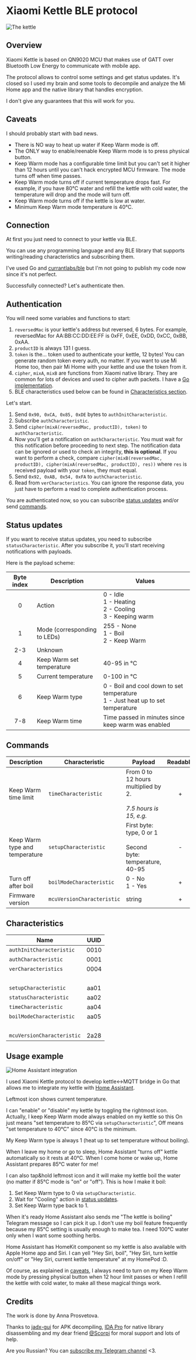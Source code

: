 # Xiaomi Kettle BLE protocol
![The kettle](https://avatars.mds.yandex.net/get-mpic/96484/img_id1900574683909775425/9hq)

## Overview
Xiaomi Kettle is based on QN9020 MCU that makes use of GATT over Bluetooth Low Energy to communicate with mobile app.

The protocol allows to control some settings and get status updates.
It's closed so I used my brain and some tools to decompile and analyze the Mi Home app and the native library that handles encryption.

I don't give any guarantees that this will work for you.

## Caveats
I should probably start with bad news.
 - There is NO way to heat up water if Keep Warm mode is off.
 - The ONLY way to enable/reenable Keep Warm mode is to press physical button.
 - Keep Warm mode has a configurable time limit but you can't set it higher than 12 hours until you can't hack encrypted MCU firmware. The mode turns off when time passes.
 - Keep Warm mode turns off if current temperature drops fast. For example, if you have 80°C water and refill the kettle with cold water, the temperature will drop and the mode will turn off.
 - Keep Warm mode turns off if the kettle is low at water.
 - Minimum Keep Warm mode temperature is 40°C.

## Connection
At first you just need to connect to your kettle via BLE.

You can use any programming language and any BLE library that supports writing/reading characteristics and subscribing them. 

I've used Go and [currantlabs/ble](http://github.com/currantlabs/ble) but I'm not going to publish my code now since it's not perfect.

Successfully connected? Let's authenticate then.

## Authentication
You will need some variables and functions to start:

 1. `reversedMac` is your kettle's address but reversed, 6 bytes. For example, reversedMac for AA:BB:CC:DD:EE:FF is 0xFF, 0xEE, 0xDD, 0xCC, 0xBB, 0xAA.
 2. `productID` is always 131 I guess.
 3. `token` is the... token used to authenticate your kettle, 12 bytes! You can generate random token every auth, no matter. If you want to use Mi Home too, then pair Mi Home with your kettle and use the token from it.
 4. `cipher`, `mixA`, `mixB` are functions from Xiaomi native library. They are common for lots of devices and used to cipher auth packets. I have a [Go implementation](cipher.go).
 5. BLE characteristics used below can be found in [Сharacteristics section](#characteristics).

Let's start.

 1. Send `0x90, 0xCA, 0x85, 0xDE` bytes to `authInitCharacteristic`.
 2. Subscribe `authCharacteristic`.
 3. Send `cipher(mixA(reversedMac, productID), token)` to `authCharacteristic`.
 4. Now you'll get a notification on `authCharacteristic`. You must wait for this notification before proceeding to next step. The notification data can be ignored or used to check an integrity, **this is optional**. If you want to perform a check, compare `cipher(mixB(reversedMac, productID), cipher(mixA(reversedMac, productID), res))` where `res` is received payload with your `token`, they must equal.
 5. Send `0x92, 0xAB, 0x54, 0xFA` to `authCharacteristic`.
 6. Read from `verCharacteristics`. You can ignore the response data, you just have to perform a read to complete authentication process.

You are authenticated now, so you can subscribe [status updates](#status-updates) and/or send [commands](#commands).

## Status updates
If you want to receive status updates, you need to subscribe `statusCharacteristic`.
After you subscribe it, you'll start receiving notifications with payloads.

Here is the payload scheme:

|Byte index|Description|Values|
|:---:|--|--|
|0|Action|0 - Idle<br/>1 - Heating<br/>2 - Cooling<br/>3 - Keeping warm|
|1|Mode (corresponding to LEDs)|255 - None<br/>1 - Boil<br/>2 - Keep Warm|
|2-3|Unknown||
|4|Keep Warm set temperature|40-95 in °C|
|5|Current temperature|0-100 in °C|
|6|Keep Warm type|0 - Boil and cool down to set temperature<br/>1 - Just heat up to set temperature|
|7-8|Keep Warm time|Time passed in minutes since keep warm was enabled|

## Commands
|Description|Characteristic|Payload|Readable|Writable|
|--|--|--|:---:|:---:|
|Keep Warm time limit|`timeCharacteristic`|From 0 to 12 hours multiplied by 2.<br/><br/>*7.5 hours is 15, e.g.*|+|+|
|Keep Warm type and temperature|`setupCharacteristic`|First byte: type, 0 or 1<br/><br/>Second byte: temperature, 40-95|-|+|
|Turn off after boil|`boilModeCharacteristic`|0 - No<br/>1 - Yes|+|+|
|Firmware version|`mcuVersionCharacteristic`|string|+|-|

## Characteristics
|Name|UUID|
|--|:---:|
|`authInitCharacteristic`|0010|
|`authCharacteristic`|0001|
|`verCharacteristics`|0004|
|<br/>|<br/>|
|`setupCharacteristic`|aa01|
|`statusCharacteristic`|aa02|
|`timeCharacteristic`|aa04|
|`boilModeCharacteristic`|aa05|
|<br/>|<br/>|
|`mcuVersionCharacteristic`|2a28|

## Usage example
![Home Assistant integration](https://i.imgur.com/fOlTRZ7.png)

I used Xiaomi Kettle protocol to develop kettle<->MQTT bridge in Go that allows me to integrate my kettle with [Home Assistant](http://home-assistant.io).

Leftmost icon shows current temperature.

I can "enable" or "disable" my kettle by toggling the rightmost icon.
Actually, I keep Keep Warm mode always enabled on my kettle so this On just means "set temperature to 85°C via `setupCharacteristic`", Off means "set temperature to 40°C" since 40°C is the minimum.

My Keep Warm type is always  1 (heat up to set temperature without boiling).

When I leave my home or go to sleep, Home Assistant "turns off" kettle automatically so it rests at 40°C. When I come home or wake up, Home Assistant prepares 85°C water for me!

I can also tap&hold leftmost icon and it will make my kettle boil the water (no matter if 85°C mode is "on" or "off").
This is how I make it boil:
 1. Set Keep Warm type to 0 via `setupCharacteristic`.
 2. Wait for "Cooling" action in [status updates](#status-updates).
 3. Set Keep Warm type back to 1.

When it's ready Home Assistant also sends me "The kettle is boiling" Telegram message so I can pick it up.
I don't use my boil feature frequently because my 85°C setting is usually enough to make tea. I need 100°C water only when I want some soothing herbs.

Home Assistant has HomeKit component so my kettle is also available with Apple Home app and Siri. I can yell "Hey Siri, boil", "Hey Siri, turn kettle on/off" or "Hey Siri, current kettle temperature" at my HomePod :D.

Of course, as explained in [caveats](#caveats), I always need to turn on my Keep Warm mode by pressing physical button when 12 hour limit passes or when I refill the kettle with cold water, to make all these magical things work.

## Credits
The work is done by Anna Prosvetova.

Thanks to [jadx-gui](https://github.com/skylot/jadx) for APK decompiling, [IDA Pro](https://www.hex-rays.com/products/ida/index.shtml) for native library disassembling and my dear friend [@Scorpi](https://github.com/Scorpi) for moral support and lots of help.

Are you Russian? You can [subscribe my Telegram channel](https://tele.gg/theyforcedme) <3.